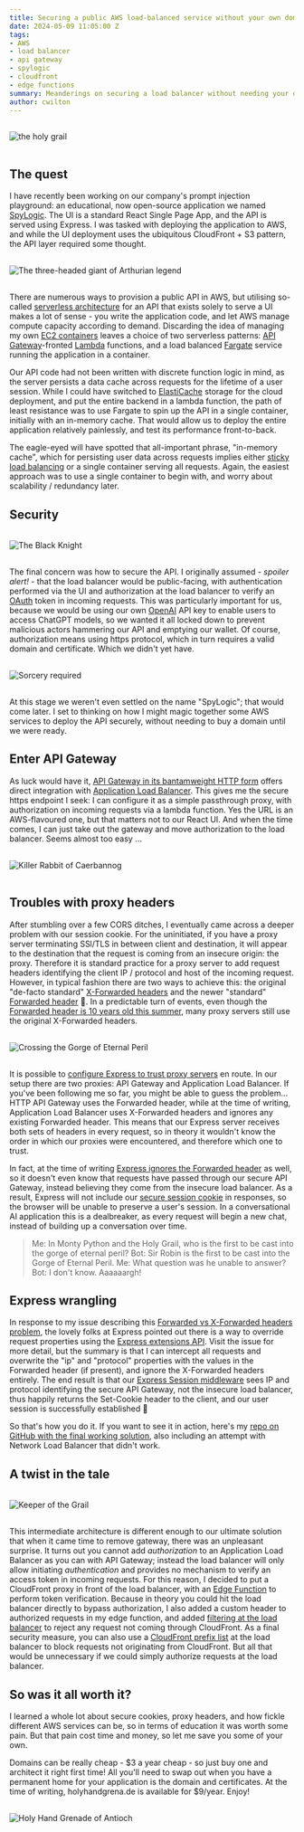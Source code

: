 ```yaml
---
title: Securing a public AWS load-balanced service without your own domain
date: 2024-05-09 11:05:00 Z
tags:
- AWS
- load balancer
- api gateway
- spylogic
- cloudfront
- edge functions
summary: Meanderings on securing a load balancer without needing your own domain
author: cwilton
---
```


<img alt="the holy grail" src="/uploads/grail-shaped-beacon.jpg" title="Bad, bad Zoot!" style="display: block; margin: 0 auto; padding: 1rem 0;" />

## The quest

I have recently been working on our company's prompt injection playground: an educational, now open-source application we named [SpyLogic](https://github.com/ScottLogic/prompt-injection). The UI is a standard React Single Page App, and the API is served using Express. I was tasked with deploying the application to AWS, and while the UI deployment uses the ubiquitous CloudFront + S3 pattern, the API layer required some thought.

<img alt="The three-headed giant of Arthurian legend" src="/uploads/three-headed-giant.jpg" title="He bravely turned his tail and fled!" style="display: block; margin: 0 auto; padding: 1rem 0;" />

There are numerous ways to provision a public API in AWS, but utilising so-called [serverless architecture](https://en.wikipedia.org/wiki/Serverless_computing) for an API that exists solely to serve a UI makes a lot of sense - you write the application code, and let AWS manage compute capacity according to demand. Discarding the idea of managing my own [EC2 containers](https://aws.amazon.com/ec2/) leaves a choice of two serverless patterns: [API Gateway](https://aws.amazon.com/api-gateway/)-fronted [Lambda](https://aws.amazon.com/lambda/) functions, and a load balanced [Fargate](https://aws.amazon.com/fargate/) service running the application in a container.

Our API code had not been written with discrete function logic in mind, as the server persists a data cache across requests for the lifetime of a user session. While I could have switched to [ElastiCache](https://aws.amazon.com/elasticache/) storage for the cloud deployment, and put the entire backend in a lambda function, the path of least resistance was to use Fargate to spin up the API in a single container, initially with an in-memory cache. That would allow us to deploy the entire application relatively painlessly, and test its performance front-to-back.

The eagle-eyed will have spotted that all-important phrase, "in-memory cache", which for persisting user data across requests implies either [sticky load balancing](https://docs.aws.amazon.com/elasticloadbalancing/latest/application/sticky-sessions.html) or a single container serving all requests. Again, the easiest approach was to use a single container to begin with, and worry about scalability / redundancy later.

## Security

<img alt="The Black Knight" src="/uploads/black-knight.jpg" title="None shall pass" style="display: block; margin: 0 auto; padding: 1rem 0;" />

The final concern was how to secure the API. I originally assumed - _spoiler alert!_ - that the load balancer would be public-facing, with authentication performed via the UI and authorization at the load balancer to verify an [OAuth](https://aaronparecki.com/oauth-2-simplified/) token in incoming requests. This was particularly important for us, because we would be using our own [OpenAI](https://openai.com/) API key to enable users to access ChatGPT models, so we wanted it all locked down to prevent malicious actors hammering our API and emptying our wallet. Of course, authorization means using https protocol, which in turn requires a valid domain and certificate. Which we didn't yet have.

<img alt="Sorcery required" src="/uploads/tim-the-enchanter.jpg" title="There are some who call me ... Tim" style="display: block; margin: 0 auto; padding: 1rem 0;" />

At this stage we weren't even settled on the name "SpyLogic"; that would come later. I set to thinking on how I might magic together some AWS services to deploy the API securely, without needing to buy a domain until we were ready.

## Enter API Gateway

As luck would have it, [API Gateway in its bantamweight HTTP form](https://docs.aws.amazon.com/apigateway/latest/developerguide/http-api.html) offers direct integration with [Application Load Balancer](https://aws.amazon.com/elasticloadbalancing/application-load-balancer/). This gives me the secure https endpoint I seek: I can configure it as a simple passthrough proxy, with authorization on incoming requests via a lambda function. Yes the URL is an AWS-flavoured one, but that matters not to our React UI. And when the time comes, I can just take out the gateway and move authorization to the load balancer. Seems almost too easy ...

<img alt="Killer Rabbit of Caerbannog" src="/uploads/vicious-rabbit.jpg" title="Death awaits you all with nasty, big, pointy teeth" style="display: block; margin: 0 auto; padding: 1rem 0;" />

## Troubles with proxy headers

After stumbling over a few CORS ditches, I eventually came across a deeper problem with our session cookie. For the uninitiated, if you have a proxy server terminating SSl/TLS in between client and destination, it will appear to the destination that the request is coming from an insecure origin: the proxy. Therefore it is standard practice for a proxy server to add request headers identifying the client IP / protocol and host of the incoming request. However, in typical fashion there are two ways to achieve this: the original "de-facto standard" [X-Forwarded headers](https://developer.mozilla.org/en-US/docs/Web/HTTP/Headers/X-Forwarded-For) and the newer "standard" [Forwarded header](https:/developer.mozilla.org/en-US/docs/Web/HTTP/Headers/Forwarded) 🤨. In a predictable turn of events, even though the [Forwarded header is 10 years old this summer](https://www.rfc-editor.org/rfc/rfc7239), many proxy servers still use the original X-Forwarded headers.

<img alt="Crossing the Gorge of Eternal Peril" src="/uploads/bridge-of-death.jpg" title="Blue. No yel-- Aaaaargh" style="display: block; margin: 0 auto; padding: 1rem 0;" />

It is possible to [configure Express to trust proxy servers](https://expressjs.com/en/guide/behind-proxies.html) en route. In our setup there are two proxies: API Gateway and Application Load Balancer. If you've been following me so far, you might be able to guess the problem... HTTP API Gateway uses the Forwarded header, while at the time of writing, Application Load Balancer uses X-Forwarded headers and ignores any existing Forwarded header. This means that our Express server receives both sets of headers in every request, so in theory it wouldn't know the order in which our proxies were encountered, and therefore which one to trust.

In fact, at the time of writing [Express ignores the Forwarded header](https://github.com/expressjs/express/issues/5459) as well, so it doesn't even know that requests have passed through our secure API Gateway, instead believing they come from the insecure load balancer. As a result, Express will not include our [secure session cookie](https://developer.mozilla.org/en-US/docs/Web/HTTP/Cookies#security) in responses, so the browser will be unable to preserve a user's session. In a conversational AI application this is a dealbreaker, as every request will begin a new chat, instead of building up a conversation over time.

> Me: In Monty Python and the Holy Grail, who is the first to be cast into the gorge of eternal peril?
> Bot: Sir Robin is the first to be cast into the Gorge of Eternal Peril.
> Me: What question was he unable to answer?
> Bot: I don't know. Aaaaaargh!

## Express wrangling

In response to my issue describing this [Forwarded vs X-Forwarded headers problem](https://github.com/expressjs/express/issues/5459), the lovely folks at Express pointed out there is a way to override request properties using the [Express extensions API](https://expressjs.com/en/guide/overriding-express-api.html). Visit the issue for more detail, but the summary is that I can intercept all requests and overwrite the "ip" and "protocol" properties with the values in the Forwarded header (if present), and ignore the X-Forwarded headers entirely. The end result is that our [Express Session middleware](https://www.npmjs.com/package/express-session) sees IP and protocol identifying the secure API Gateway, not the insecure load balancer, thus happily returns the Set-Cookie header to the client, and our user session is successfully established 🥂

So that's how you do it. If you want to see it in action, here's my [repo on GitHub with the final working solution](https://github.com/chriswilty/apigw-fargate-stacks), also including an attempt with Network Load Balancer that didn't work.

## A twist in the tale

<img alt="Keeper of the Grail" src="/uploads/french-taunter.jpg" title="I told them we already got one!" style="display: block; margin: 0 auto; padding: 1rem 0;" />

This intermediate architecture is different enough to our ultimate solution that when it came time to remove gateway, there was an unpleasant surprise. It turns out you cannot add _authorization_ to an Application Load Balancer as you can with API Gateway; instead the load balancer will only allow initiating _authentication_ and provides no mechanism to verify an access token in incoming requests. For this reason, I decided to put a CloudFront proxy in front of the load balancer, with an [Edge Function](https://docs.aws.amazon.com/AmazonCloudFront/latest/DeveloperGuide/lambda-at-the-edge.html) to perform token verification. Because in theory you could hit the load balancer directly to bypass authorization, I also added a custom header to authorized requests in my edge function, and added [filtering at the load balancer](https://docs.aws.amazon.com/AmazonCloudFront/latest/DeveloperGuide/restrict-access-to-load-balancer.html) to reject any request not coming through CloudFront. As a final security measure, you can also use a [CloudFront prefix list](https://docs.amazonaws.cn/en_us/AmazonCloudFront/latest/DeveloperGuide/LocationsOfEdgeServers.html#managed-prefix-list) at the load balancer to block requests not originating from CloudFront. But all that would be unnecessary if we could simply authorize requests at the load balancer.

## So was it all worth it?

I learned a whole lot about secure cookies, proxy headers, and how fickle different AWS services can be, so in terms of education it was worth some pain. But that pain cost time and money, so let me save you some of your own.

Domains can be really cheap - $3 a year cheap - so just buy one and architect it right first time! All you'll need to swap out when you have a permanent home for your application is the domain and certificates. At the time of writing, holyhandgrena.de is available for $9/year. Enjoy!

<img alt="Holy Hand Grenade of Antioch" src="/uploads/holy-hand-grenade-footer.png" title="With it thou mayst blow thine enemies to tiny bits, in thy mercy" style="display: block; margin: 0 auto; padding: 1rem 0;" />